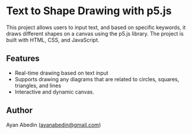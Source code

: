# Text to Shape Drawing with p5.js
This project allows users to input text, and based on specific keywords, it draws different shapes on a canvas using the p5.js library. The project is built with HTML, CSS, and JavaScript.

## Features
- Real-time drawing based on text input
- Supports drawing any diagrams that are related to circles, squares, triangles, and lines
- Interactive and dynamic canvas.

## Author
Ayan Abedin (ayanabedin@gmail.com)


